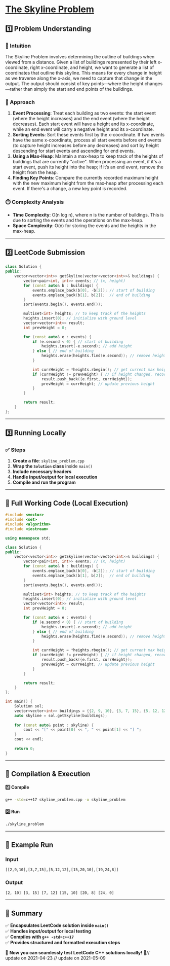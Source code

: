 # **[The Skyline Problem](https://leetcode.com/problems/the-skyline-problem/description/)**  

## **1️⃣ Problem Understanding**  
### **📌 Intuition**  
The Skyline Problem involves determining the outline of buildings when viewed from a distance. Given a list of buildings represented by their left x-coordinate, right x-coordinate, and height, we want to generate a list of coordinates that outline this skyline. This means for every change in height as we traverse along the x-axis, we need to capture that change in the output. The output should consist of key points—where the height changes—rather than simply the start and end points of the buildings.

### **🚀 Approach**  
1. **Event Processing**: Treat each building as two events: the start event (where the height increases) and the end event (where the height decreases). Each start event will have a height and its x-coordinate, while an end event will carry a negative height and its x-coordinate.
2. **Sorting Events**: Sort these events first by the x-coordinate. If two events have the same x-coordinate, process all start events before end events (to capture height increases before any decreases) and sort by height descending for start events and ascending for end events.
3. **Using a Max-Heap**: Maintain a max-heap to keep track of the heights of buildings that are currently "active". When processing an event, if it's a start event, push its height into the heap; if it’s an end event, remove the height from the heap.
4. **Finding Key Points**: Compare the currently recorded maximum height with the new maximum height from the max-heap after processing each event. If there's a change, a new key point is recorded.

### **⏱️ Complexity Analysis**  
- **Time Complexity**: O(n log n), where n is the number of buildings. This is due to sorting the events and the operations on the max-heap.
- **Space Complexity**: O(n) for storing the events and the heights in the max-heap.

---  

## **2️⃣ LeetCode Submission**  
```cpp
class Solution {
public:
    vector<vector<int>> getSkyline(vector<vector<int>>& buildings) {
        vector<pair<int, int>> events; // (x, height)
        for (const auto& b : buildings) {
            events.emplace_back(b[0], -b[2]); // start of building
            events.emplace_back(b[1], b[2]);  // end of building
        }
        sort(events.begin(), events.end());

        multiset<int> heights; // to keep track of the heights
        heights.insert(0); // initialize with ground level
        vector<vector<int>> result;
        int prevHeight = 0;

        for (const auto& e : events) {
            if (e.second < 0) { // start of building
                heights.insert(-e.second); // add height
            } else { // end of building
                heights.erase(heights.find(e.second)); // remove height
            }

            int currHeight = *heights.rbegin(); // get current max height
            if (currHeight != prevHeight) { // if height changed, record point
                result.push_back({e.first, currHeight});
                prevHeight = currHeight; // update previous height
            }
        }

        return result;
    }
};
```  

---  

## **3️⃣ Running Locally**  
### **✅ Steps**  
1. **Create a file**: `skyline_problem.cpp`  
2. **Wrap the `Solution` class** inside `main()`  
3. **Include necessary headers**  
4. **Handle input/output for local execution**  
5. **Compile and run the program**  

---  

## **📝 Full Working Code (Local Execution)**  
```cpp
#include <vector>
#include <set>
#include <algorithm>
#include <iostream>

using namespace std;

class Solution {
public:
    vector<vector<int>> getSkyline(vector<vector<int>>& buildings) {
        vector<pair<int, int>> events; // (x, height)
        for (const auto& b : buildings) {
            events.emplace_back(b[0], -b[2]); // start of building
            events.emplace_back(b[1], b[2]);  // end of building
        }
        sort(events.begin(), events.end());

        multiset<int> heights; // to keep track of the heights
        heights.insert(0); // initialize with ground level
        vector<vector<int>> result;
        int prevHeight = 0;

        for (const auto& e : events) {
            if (e.second < 0) { // start of building
                heights.insert(-e.second); // add height
            } else { // end of building
                heights.erase(heights.find(e.second)); // remove height
            }

            int currHeight = *heights.rbegin(); // get current max height
            if (currHeight != prevHeight) { // if height changed, record point
                result.push_back({e.first, currHeight});
                prevHeight = currHeight; // update previous height
            }
        }

        return result;
    }
};

int main() {
    Solution sol;
    vector<vector<int>> buildings = {{2, 9, 10}, {3, 7, 15}, {5, 12, 12}, {15, 20, 10}, {19, 24, 8}};
    auto skyline = sol.getSkyline(buildings);
    
    for (const auto& point : skyline) {
        cout << "[" << point[0] << ", " << point[1] << "] ";
    }
    cout << endl;
    
    return 0;
}
```  

---  

## **🔧 Compilation & Execution**  
#### **1️⃣ Compile**  
```bash
g++ -std=c++17 skyline_problem.cpp -o skyline_problem
```  

#### **2️⃣ Run**  
```bash
./skyline_problem
```  

---  

## **🎯 Example Run**  
### **Input**  
```
[[2,9,10],[3,7,15],[5,12,12],[15,20,10],[19,24,8]]
```  
### **Output**  
```
[2, 10] [3, 15] [7, 12] [15, 10] [20, 8] [24, 0] 
```  

---  

## **📌 Summary**  
✅ **Encapsulates LeetCode solution inside `main()`**  
✅ **Handles input/output for local testing**  
✅ **Compiles with `g++ -std=c++17`**  
✅ **Provides structured and formatted execution steps**  

🚀 **Now you can seamlessly test LeetCode C++ solutions locally!** 🚀// update on 2021-04-23
// update on 2021-05-09
